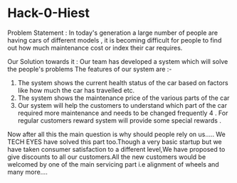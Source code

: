 # Hack-0-Hiest
Problem Statement : In today's generation a large number of people are having cars of different models , it is becoming difficult for people to find out how much maintenance cost or index their car requires.

Our Solution towards it : Our team has developed a system which will solve the people's problems 
The features of our system are :-
1. The system shows the current health status of the car based on factors like how much the car has travelled etc.
2. The system shows the maintenance price of the various parts of the car
3. Our system will help the customers to understand which part of the car required more maintenance and needs to be changed frequently 
4 . For regular  customers reward system will provide some special rewards .

Now after all this the main question is why should people rely on us…..
We TECH EYES have solved this part too.Though a very basic startup but we have taken consumer satisfaction to a different level,We have proposed to give discounts to all our customers.All the new customers would be welcomed by one of the  main servicing part i.e alignment of wheels and many more….
